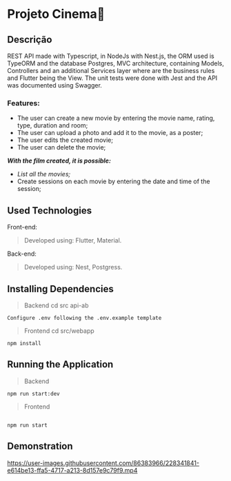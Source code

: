 
# Projeto  Cinema🎥

## Descrição

REST API made with Typescript, in NodeJs with Nest.js, the ORM used is TypeORM and the database Postgres, MVC architecture, containing Models, Controllers and an additional Services layer where are the business rules and Flutter being the View. The unit tests were done with Jest and the API was documented using Swagger.

### Features:

- The user can create a new movie by entering the movie name, rating, type, duration and room;
- The user can upload a photo and add it to the movie, as a poster;
- The user edits the created movie;    
- The user can delete the movie;          

_**With the film created, it is possible:**_

- _List all the movies;_
- Create sessions on each movie by entering the date and time of the session;

## Used Technologies

Front-end:

> Developed using: Flutter, Material.

Back-end:

> Developed using: Nest, Postgress.


## Installing Dependencies

> Backend cd src api-ab

```npm install
Configure .env following the .env.example template

```

> Frontend cd src/webapp

```
npm install

```

## Running the Application

> Backend

```
npm run start:dev

```

> Frontend

```

npm run start

```

## Demonstration

https://user-images.githubusercontent.com/86383966/228341841-e614be13-ffa5-4717-a213-8d157e9c79f9.mp4
